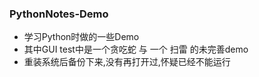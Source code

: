 ### PythonNotes-Demo
* 学习Python时做的一些Demo
* 其中GUI test中是一个贪吃蛇 与 一个 扫雷 的未完善demo
* 重装系统后备份下来,没有再打开过,怀疑已经不能运行
